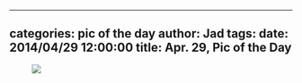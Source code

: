 
---
categories: pic of the day
author: Jad
tags: 
date: 2014/04/29 12:00:00
title: Apr. 29, Pic of the Day 
---

<figure>
<img src="/img/2014/04/29/img_1543_medium.jpg" />
<figcaption></figcaption>
</figure>
